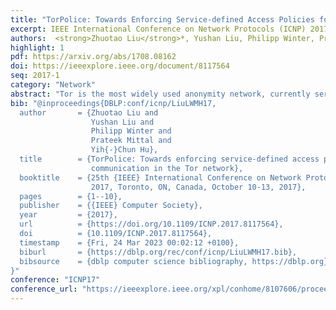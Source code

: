 ```yaml
---
title: "TorPolice: Towards Enforcing Service-defined Access Policies for Anonymous Communication in the Tor Network"
excerpt: IEEE International Conference on Network Protocols (ICNP) 2017
authors:  <strong>Zhuotao Liu</strong>*, Yushan Liu, Philipp Winter, Prateek Mittal, Yih-Chun Hu
highlight: 1
pdf: https://arxiv.org/abs/1708.08162
doi: https://ieeexplore.ieee.org/document/8117564
seq: 2017-1
category: "Network"
abstract: "Tor is the most widely used anonymity network, currently serving millions of users each day. However, there is no access control in place for all these users, leaving the network vulnerable to botnet abuse and attacks. For example, criminals frequently use exit relays as stepping stones for attacks, causing service providers to serve CAPTCHAs to exit relay IP addresses or blacklisting them altogether, which leads to severe usability issues for legitimate Tor users. To address this problem, we propose TorPolice, the first privacy-preserving access control framework for Tor. TorPolice enables abuse-plagued service providers such as Yelp to enforce access rules to police and throttle malicious requests coming from Tor while still providing service to legitimate Tor users. Further, TorPolice equips Tor with global access control for relays, enhancing Tor's resilience to botnet abuse. We show that TorPolice preserves the privacy of Tor users, implement a prototype of TorPolice, and perform extensive evaluations to validate our design goals."
bib: "@inproceedings{DBLP:conf/icnp/LiuLWMH17,
  author       = {Zhuotao Liu and
                  Yushan Liu and
                  Philipp Winter and
                  Prateek Mittal and
                  Yih{-}Chun Hu},
  title        = {TorPolice: Towards enforcing service-defined access policies for anonymous
                  communication in the Tor network},
  booktitle    = {25th {IEEE} International Conference on Network Protocols, {ICNP}
                  2017, Toronto, ON, Canada, October 10-13, 2017},
  pages        = {1--10},
  publisher    = {{IEEE} Computer Society},
  year         = {2017},
  url          = {https://doi.org/10.1109/ICNP.2017.8117564},
  doi          = {10.1109/ICNP.2017.8117564},
  timestamp    = {Fri, 24 Mar 2023 00:02:12 +0100},
  biburl       = {https://dblp.org/rec/conf/icnp/LiuLWMH17.bib},
  bibsource    = {dblp computer science bibliography, https://dblp.org}
}"
conference: "ICNP17" 
conference_url: "https://ieeexplore.ieee.org/xpl/conhome/8107606/proceeding"
---
```


